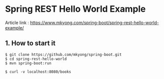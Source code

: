 # Spring REST Hello World Example

Article link : https://www.mkyong.com/spring-boot/spring-rest-hello-world-example/

## 1. How to start it
```
$ git clone https://github.com/mkyong/spring-boot.git
$ cd spring-rest-hello-world
$ mvn spring-boot:run

$ curl -v localhost:8080/books
```
